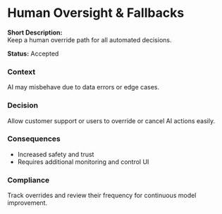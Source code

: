 # Human Oversight & Fallbacks

**Short Description:**  
Keep a human override path for all automated decisions.

**Status:** Accepted

### Context
AI may misbehave due to data errors or edge cases.

### Decision
Allow customer support or users to override or cancel AI actions easily.

### Consequences
- Increased safety and trust
- Requires additional monitoring and control UI

### Compliance
Track overrides and review their frequency for continuous model improvement.

